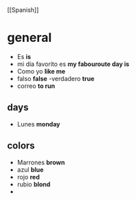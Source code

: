 [[Spanish]]
# general
- Es **is**
- mi día favorito es **my fabouroute day is**
- Como yo **like me**
- falso **false**
-verdadero **true**
- correo **to run**
## days
- Lunes **monday**
## colors
- Marrones **brown**
- azul **blue**
- rojo **red**
- rubio **blond**
- 